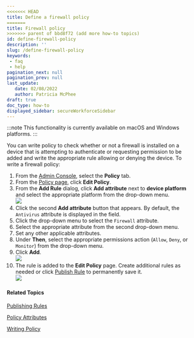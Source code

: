 ```yaml
---
<<<<<<< HEAD
title: Define a firewall policy
=======
title: Firewall policy
>>>>>>> parent of bbd8f72 (add more how-to topics)
id: define-firewall-policy
description: ''
slug: /define-firewall-policy
keywords: 
 - faq
 - help
pagination_next: null
pagination_prev: null
last_update: 
   date: 02/08/2022
   author: Patricia McPhee
draft: true
doc_type: how-to
displayed_sidebar: secureWorkforceSidebar
---
```



:::note
This functionality is currently available on macOS and Windows platforms.
:::

You can write policy to check whether or not a firewall is installed on a device that is attempting to authenticate or requesting permission to be added and write the appropriate rule allowing or denying the device.  To write a firewall policy:

1.  From the [Admin Console](/docs/secure-work/workforce-settings/admin-console/admin-console-login), select the **Policy** tab.
2.  From the [Policy page](/docs/secure-work/workforce-settings/policy/policy-writing/writing-policy#creating-rules), click **Edit Policy**. 
3.  From the **Add Rule** dialog, click **Add attribute** next to **device platform** and select the appropriate platform from the drop-down menu.  
    ![](/images/policy/pol_device_platform_macos.PNG)
4.  Click the second **Add attribute** button that appears. By default, the `Antivirus` attribute is displayed in the field.
5.  Click the drop-down menu to select the `Firewall` attribute.
6.  Select the appropriate attribute from the second drop-down menu.
7.  Set any other applicable attributes.
8.  Under **Then**, select the appropriate permissions action (`Allow`, `Deny`, or `Monitor`) from the drop-down menu.
9.  Click **Add**.  
    ![](/images/policy/firewall_off_macos_deny.PNG)
10.  The rule is added to the **Edit Policy** page. Create additional rules as needed or click [Publish Rule](/docs/secure-work/workforce-settings/policy/policy-publish-rules/publishing-rules) to permanently save it.  
    ![](/images/policy/firewall_off_macos_deny_edit_screen.PNG)

#### Related Topics

[Publishing Rules](/docs/secure-work/workforce-settings/policy/policy-publish-rules/publishing-rules)

[Policy Attributes](/docs/secure-work/workforce-settings/policy/policy-writing/policy-attributes)

[Writing Policy](/docs/secure-work/workforce-settings/policy/policy-writing/writing-policy)